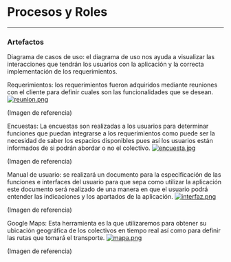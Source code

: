 # Procesos y Roles 
---

### Artefactos

Diagrama de casos de uso: el diagrama de uso nos ayuda a visualizar las interacciones que tendrán los usuarios con la aplicación y la correcta implementación de los requerimientos.

Requerimientos: los requerimientos fueron adquiridos mediante reuniones con el cliente para definir cuales son las funcionalidades que se desean.
[![reunion.png](https://i.postimg.cc/SQVVPD8M/reunion.png)](https://postimg.cc/4n7z7vWf)

(Imagen de referencia)

Encuestas: La encuestas son realizadas a los usuarios para determinar funciones que puedan integrarse a los requerimientos como puede ser  la necesidad de saber los espacios disponibles pues así los usuarios están informados de si podrán abordar o no el colectivo.
[![encuesta.jpg](https://i.postimg.cc/L6w56FLF/encuesta.jpg)](https://postimg.cc/rKGMQbff)

(Imagen de referencia)

Manual de usuario: se realizará un documento para la especificación de las funciones e interfaces del usuario para que sepa como utilizar la aplicación este documento será realizado de una manera en que el usuario podrá entender las indicaciones y los apartados de la aplicación.
[![interfaz.png](https://i.postimg.cc/xdbKTPct/interfaz.png)](https://postimg.cc/7CwCK012)

(Imagen de referencia)

Google Maps: Esta herramienta es la que utilizaremos para obtener su ubicación geográfica de los  colectivos en tiempo real así como para definir las rutas que tomará el transporte.
[![mapa.png](https://i.postimg.cc/DZ8RzH1R/mapa.png)](https://postimg.cc/MMJ9PsPY)

(Imagen de referencia)


